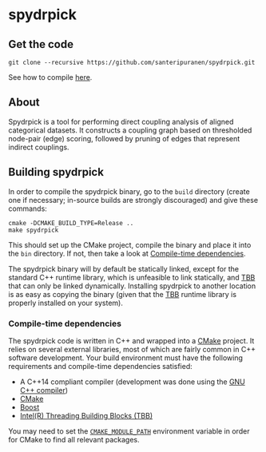 # spydrpick

## Get the code
```
git clone --recursive https://github.com/santeripuranen/spydrpick.git
```
See how to compile [here](README.md/#building-spydrpick).


## About

Spydrpick is a tool for performing direct coupling analysis of aligned categorical datasets. It constructs a coupling graph based on thresholded node-pair (edge) scoring,
followed by pruning of edges that represent indirect couplings.


## Building spydrpick

In order to compile the spydrpick binary, go to the `build` directory (create one if necessary; in-source builds are strongly discouraged) and give these commands:

```
cmake -DCMAKE_BUILD_TYPE=Release ..
make spydrpick
```

This should set up the CMake project, compile the binary and place it into the `bin` directory. If not, then take a look at [Compile-time dependencies](README.md/#compile--time-dependencies).

The spydrpick binary will by default be statically linked, except for the standard C++ runtime library, which is unfeasible to link statically, and [TBB](https://www.threadingbuildingblocks.org/) that can only be linked dynamically. Installing spydrpick to another location is as easy as copying the binary (given that the [TBB](https://www.threadingbuildingblocks.org/) runtime library is properly installed on your system).


### Compile-time dependencies

The spydrpick code is written in C++ and wrapped into a [CMake](https://cmake.org/) project. It relies on several external libraries, most of which are fairly common in C++ software development. Your build environment must have the following requirements and compile-time dependencies satisfied:

* A C++14 compliant compiler (development was done using the [GNU C++ compiler](https://gcc.gnu.org/))
* [CMake](https://cmake.org/)
* [Boost](https://www.boost.org/)
* [Intel(R) Threading Building Blocks (TBB)](https://www.threadingbuildingblocks.org/)

You may need to set the [`CMAKE_MODULE_PATH`](https://cmake.org/cmake/help/latest/variable/CMAKE_MODULE_PATH.html) environment variable in order for CMake to find all relevant packages.


